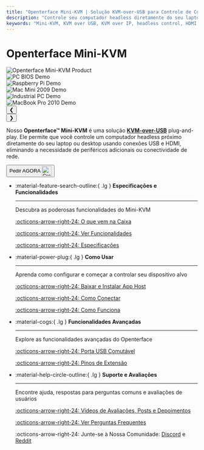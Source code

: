 ```yaml
---
title: "Openterface Mini-KVM | Solução KVM-over-USB para Controle de Computadores Headless"
description: "Controle seu computador headless diretamente do seu laptop usando Openterface Mini-KVM. Uma solução KVM-over-USB plug-and-play com suporte HDMI, sem rede necessária. Perfeito para desenvolvedores, profissionais de TI e estações de trabalho remotas."
keywords: "Mini-KVM, KVM over USB, KVM over IP, headless control, HDMI KVM, USB KVM, KVM switch, KVM console, usb crash cart adapter, JetKVM, NanoKVM, KiwiKVM, PiKVM, plug and play KVM, VNC, computer peripherals"
---
```


# **Openterface Mini-KVM**

<div class="slideshow-container" id="slideshow-minikvm" data-auto-slide="true" data-auto-slide-interval="3000">
  <div class="slideshow-wrapper">
    <div class="slide active">
      <img src="https://assets.openterface.com/images/product/basic-two-angled.webp" alt="Openterface Mini-KVM Product" style="max-height:320px;" loading="lazy">
    </div>
    <div class="slide">
      <img src="https://assets.openterface.com/images/product/use-case-demo-pc-bios-1.webp" alt="PC BIOS Demo" style="max-height:320px;" loading="lazy">
    </div>
    <div class="slide">
      <img src="https://assets.openterface.com/images/product/use-case-demo-respberry-pi.webp" alt="Raspberry Pi Demo" style="max-height:320px;" loading="lazy">
    </div>
    <div class="slide">
      <img src="https://assets.openterface.com/images/product/use-case-demo-macmini2009-3.webp" alt="Mac Mini 2009 Demo" style="max-height:320px;" loading="lazy">
    </div>
    <div class="slide">
      <img src="https://assets.openterface.com/images/product/use-case-demo-industrial-pc.webp" alt="Industrial PC Demo" style="max-height:320px;" loading="lazy">
    </div>
    <div class="slide">
      <img src="https://assets.openterface.com/images/product/use-case-demo-macbookpro2010.webp" alt="MacBook Pro 2010 Demo" style="max-height:320px;" loading="lazy">
    </div>
  </div>
  
  <!-- Navigation with dots -->
  <div class="slideshow-navigation">
    <button class="nav-arrow left" onclick="changeSlide('slideshow-minikvm', -1)">❮</button>
    <div class="slideshow-dots">
      <span class="dot active" onclick="currentSlide('slideshow-minikvm', 1)"></span>
      <span class="dot" onclick="currentSlide('slideshow-minikvm', 2)"></span>
      <span class="dot" onclick="currentSlide('slideshow-minikvm', 3)"></span>
      <span class="dot" onclick="currentSlide('slideshow-minikvm', 4)"></span>
      <span class="dot" onclick="currentSlide('slideshow-minikvm', 5)"></span>
      <span class="dot" onclick="currentSlide('slideshow-minikvm', 6)"></span>
    </div>
    <button class="nav-arrow right" onclick="changeSlide('slideshow-minikvm', 1)">❯</button>
  </div>
</div>

Nosso **Openterface™ Mini-KVM** é uma solução [**KVM-over-USB**](faq/kvm-over-usb.md) plug-and-play. Ele permite que você controle um computador headless próximo diretamente do seu laptop ou desktop usando conexões USB e HDMI, eliminando a necessidade de periféricos adicionais ou conectividade de rede.

<button class="md-button" onclick="window.location.href='{{ config.extra.minikvm_purchase_link }}'"> Pedir AGORA <img src="https://assets.openterface.com/images/trademark/crowd-supply.svg" alt="Crowd Supply" style="vertical-align: middle; height: 26px;"></button>

<div class="grid cards" markdown>

- :material-feature-search-outline:{ .lg } **Especificações e Funcionalidades**

  ***

  Descubra as poderosas funcionalidades do Mini-KVM

  [:octicons-arrow-right-24: O que vem na Caixa](/product/minikvm/whats-in-the-box/)

  [:octicons-arrow-right-24: Ver Funcionalidades](/product/minikvm/features)

  [:octicons-arrow-right-24: Especificações](/product/minikvm/specifications)

- :material-power-plug:{ .lg } **Como Usar**

  ***

  Aprenda como configurar e começar a controlar seu dispositivo alvo

  [:octicons-arrow-right-24: Baixar e Instalar App Host](/app)

  [:octicons-arrow-right-24: Como Conectar](/product/minikvm/how-to-connect)

  [:octicons-arrow-right-24: Como Funciona](/usb-kvm)

- :material-cogs:{ .lg } **Funcionalidades Avançadas**

  ***

  Explore as funcionalidades avançadas do Openterface

  [:octicons-arrow-right-24: Porta USB Comutável](/product/minikvm/usb-switch)

  [:octicons-arrow-right-24: Pinos de Extensão](/product/minikvm/extension-pins)

- :material-help-circle-outline:{ .lg } **Suporte e Avaliações**

  ***

  Encontre ajuda, respostas para perguntas comuns e avaliações de usuários

  [:octicons-arrow-right-24: Vídeos de Avaliações, Posts e Depoimentos](reviews)

  [:octicons-arrow-right-24: Ver Perguntas Frequentes](/faq)

  :octicons-arrow-right-24: Junte-se à Nossa Comunidade: [Discord](/discord) e [Reddit](reddit)

</div>
